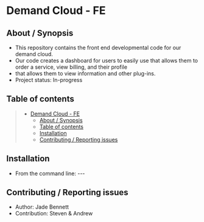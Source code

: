 # Demand Cloud - FE

## About / Synopsis

* This repository contains the front end developmental code for our demand cloud. 
* Our code creates a dashboard for users to easily use that allows them to order a service, view billing, and their profile 
* that allows them to view information and other plug-ins.
* Project status: In-progress


## Table of contents

> * [Demand Cloud - FE](#title--repository-name)
>   * [About / Synopsis](#about--synopsis)
>   * [Table of contents](#table-of-contents)
>   * [Installation](#installation)
>   * [Contributing / Reporting issues](#contributing--reporting-issues)


## Installation

* From the command line:  ---

## Contributing / Reporting issues

* Author: Jade Bennett
* Contribution: Steven & Andrew